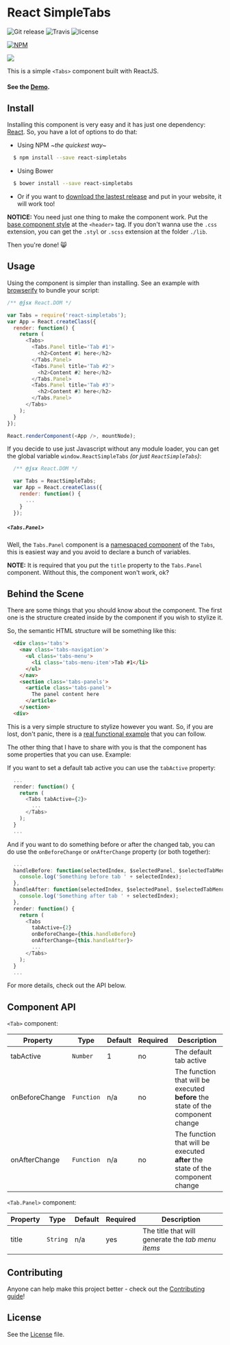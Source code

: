 # React SimpleTabs

![Git release](http://img.shields.io/github/release/pedronauck/react-simpletabs.svg?style=flat) ![Travis](http://img.shields.io/travis/pedronauck/react-simpletabs.svg?style=flat) ![license](http://img.shields.io/npm/l/react-simpletabs.svg?style=flat)

[![NPM](https://nodei.co/npm/react-simpletabs.png)](https://nodei.co/npm/react-simpletabs/)

![](http://f.cl.ly/items/25263r432i1W2U3p3b2m/react-simplestabs-screenshot.png)

This is a simple `<Tabs>` component built with ReactJS.

#### See the [Demo](http://embed.plnkr.co/p6YVUK/preview).

## Install

Installing this component is very easy and it has just one dependency: [React](http://facebook.github.io/react/downloads.html). So, you have a lot of options to do that:

- Using NPM *~the quickest way~*
```bash
  $ npm install --save react-simpletabs
```

- Using Bower
```bash
  $ bower install --save react-simpletabs
```

- Or if you want to [download the lastest release](https://github.com/pedronauck/react-simpletabs/archive/v0.2.2.zip) and put in your website, it will work too!

**NOTICE:** You need just one thing to make the component work. Put the [base component style](./dist/react-simpletabs.css) at the `<header>` tag. If you don't wanna use the `.css` extension, you can get the `.styl` or `.scss` extension at the folder `./lib`.

Then you're done! :smile_cat:

## Usage

Using the component is simpler than installing. See an example with [browserify](http://truongtx.me/2014/07/18/using-reactjs-with-browserify-and-gulp/) to bundle your script:

```javascript
/** @jsx React.DOM */

var Tabs = require('react-simpletabs');
var App = React.createClass({
  render: function() {
    return (
      <Tabs>
        <Tabs.Panel title='Tab #1'>
          <h2>Content #1 here</h2>
        </Tabs.Panel>
        <Tabs.Panel title='Tab #2'>
          <h2>Content #2 here</h2>
        </Tabs.Panel>
        <Tabs.Panel title='Tab #3'>
          <h2>Content #3 here</h2>
        </Tabs.Panel>
      </Tabs>
    );
  }
});

React.renderComponent(<App />, mountNode);
```

If you decide to use just Javascript without any module loader, you can get the global variable `window.ReactSimpleTabs` *(or just `ReactSimpleTabs`)*:

```javascript
  /** @jsx React.DOM */

  var Tabs = ReactSimpleTabs;
  var App = React.createClass({
    render: function() {
      ...
    }
  });
```

##### `<Tabs.Panel>`

Well, the `Tabs.Panel` component is a [namespaced component](http://facebook.github.io/react/blog/2014/07/17/react-v0.11.html#jsx) of the `Tabs`, this is easiest way and you avoid to declare a bunch of variables.

**NOTE:** It is required that you put the `title` property to the `Tabs.Panel` component. Without this, the component won't work, ok?

## Behind the Scene

There are some things that you should know about the component. The first one is the structure created inside by the component if you wish to stylize it.

So, the semantic HTML structure will be something like this:

```html
  <div class='tabs'>
    <nav class='tabs-navigation'>
      <ul class='tabs-menu'>
        <li class='tabs-menu-item'>Tab #1</li>
      </ul>
    </nav>
    <section class='tabs-panels'>
      <article class='tabs-panel'>
        The panel content here
      </article>
    </section>
  <div>
```

This is a very simple structure to stylize however you want. So, if you are lost, don't panic, there is a [real functional example](/example) that you can follow.

The other thing that I have to share with you is that the component has some properties that you can use. Example:

If you want to set a default tab active you can use the `tabActive` property:

```javascript
  ...
  render: function() {
    return (
      <Tabs tabActive={2}>
        ...
      </Tabs>
    );
  }
  ...
```

And if you want to do something before or after the changed tab, you can do use the `onBeforeChange` or `onAfterChange` property (or both together):

```javascript
  ...
  handleBefore: function(selectedIndex, $selectedPanel, $selectedTabMenu) {
    console.log('Something before tab ' + selectedIndex);
  },
  handleAfter: function(selectedIndex, $selectedPanel, $selectedTabMenu) {
    console.log('Something after tab ' + selectedIndex);
  },
  render: function() {
    return (
      <Tabs
        tabActive={2}
        onBeforeChange={this.handleBefore}
        onAfterChange={this.handleAfter}>
        ...
      </Tabs>
    );
  }
  ...
```

For more details, check out the API below.

## Component API

`<Tab>` component:

Property | Type | Default | Required | Description
-------- | ---- | ------- | -------- |-----------
tabActive | `Number` | 1 | no | The default tab active
onBeforeChange | `Function` | n/a | no | The function that will be executed **before** the state of the component change
onAfterChange | `Function` | n/a | no | The function that will be executed **after** the state of the component change

`<Tab.Panel>` component:

Property | Type | Default | Required | Description
-------- | ---- | ------- | -------- |-----------
title | `String` | n/a | yes | The title that will generate the *tab menu items*

## Contributing

Anyone can help make this project better - check out the [Contributing guide](CONTRIBUTING.md)!

## License

See the [License](LICENSE) file.
